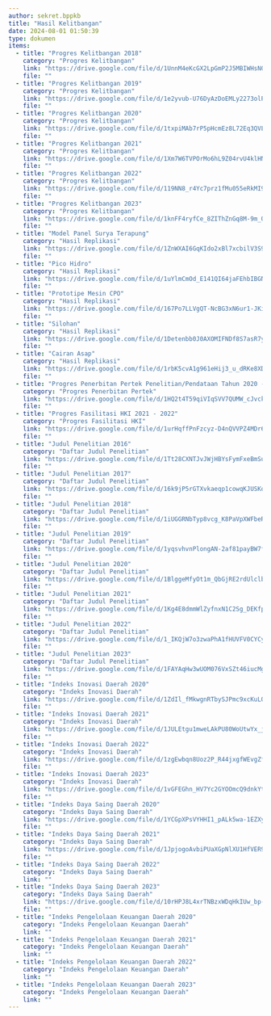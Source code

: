 ```yaml
---
author: sekret.bppkb
title: "Hasil Kelitbangan"
date: 2024-08-01 01:50:39
type: dokumen
items:
  - title: "Progres Kelitbangan 2018"
    category: "Progres Kelitbangan"
    link: "https://drive.google.com/file/d/1UnnM4eKcGX2LpGmP2J5MBIWHsN0zKRQv/preview"
    file: ""
  - title: "Progres Kelitbangan 2019"
    category: "Progres Kelitbangan"
    link: "https://drive.google.com/file/d/1e2yvub-U76DyAzDoEMLy2273olPg2ESP/preview"
    file: ""
  - title: "Progres Kelitbangan 2020"
    category: "Progres Kelitbangan"
    link: "https://drive.google.com/file/d/1txpiMAb7rP5pHcmEz8L72Eq3QVLcZ9I1/preview"
    file: ""
  - title: "Progres Kelitbangan 2021"
    category: "Progres Kelitbangan"
    link: "https://drive.google.com/file/d/1Xm7W6TVPOrMo6hL9Z04rvU4klHN7nV2V/preview"
    file: ""
  - title: "Progres Kelitbangan 2022"
    category: "Progres Kelitbangan"
    link: "https://drive.google.com/file/d/119NN8_r4Yc7prz1fMu055eRkMI9vgA4w/preview"
    file: ""
  - title: "Progres Kelitbangan 2023"
    category: "Progres Kelitbangan"
    link: "https://drive.google.com/file/d/1knFF4ryfCe_8ZIThZnGq8M-9m_OYcR94/preview"
    file: ""
  - title: "Model Panel Surya Terapung"
    category: "Hasil Replikasi"
    link: "https://drive.google.com/file/d/1ZnWXAI6GqKIdo2xBl7xcbilV3S9Fj5n8/preview"
    file: ""
  - title: "Pico Hidro"
    category: "Hasil Replikasi"
    link: "https://drive.google.com/file/d/1uYlmCmOd_E141QI64jaFEhbIBGNT1Cic/preview"
    file: ""
  - title: "Prototipe Mesin CPO"
    category: "Hasil Replikasi"
    link: "https://drive.google.com/file/d/167Po7LLVgQT-NcBG3xN6ur1-JKiZkBaU/preview"
    file: ""
  - title: "Silohan"
    category: "Hasil Replikasi"
    link: "https://drive.google.com/file/d/1Detenbb0J0AXOMIFNDf8S7asR7yD0qgD/preview"
    file: ""
  - title: "Cairan Asap"
    category: "Hasil Replikasi"
    link: "https://drive.google.com/file/d/1rbK5cvA1g961eHij3_u_dRKe8XDaOpjS/preview"
    file: ""
  - title: "Progres Penerbitan Pertek Penelitian/Pendataan Tahun 2020 - 2023"
    category: "Progres Penerbitan Pertek"
    link: "https://drive.google.com/file/d/1HQ2t4T59qiVIqSVV7QUMW_cJvckC4mBP/preview"
    file: ""
  - title: "Progres Fasilitasi HKI 2021 - 2022"
    category: "Progres Fasilitasi HKI"
    link: "https://drive.google.com/file/d/1urHqffPnFzcyz-D4nQVVPZ4MDr64wHsB/preview"
    file: ""
  - title: "Judul Penelitian 2016"
    category: "Daftar Judul Penelitian"
    link: "https://drive.google.com/file/d/1Tt28CXNTJvJWjHBYsFymFxeBmSupfzR3/preview"
    file: ""
  - title: "Judul Penelitian 2017"
    category: "Daftar Judul Penelitian"
    link: "https://drive.google.com/file/d/16k9jP5rGTXvkaeqp1cowqKJUSKoq7Her/preview"
    file: ""
  - title: "Judul Penelitian 2018"
    category: "Daftar Judul Penelitian"
    link: "https://drive.google.com/file/d/1iUGGRNbTyp8vcg_K8PaVpXWFbeRx0BYM/preview"
    file: ""
  - title: "Judul Penelitian 2019"
    category: "Daftar Judul Penelitian"
    link: "https://drive.google.com/file/d/1yqsvhvnPlongAN-2af81payBW7f01Uqt/preview"
    file: ""
  - title: "Judul Penelitian 2020"
    category: "Daftar Judul Penelitian"
    link: "https://drive.google.com/file/d/1BlggeMfyOt1m_QbGjRE2rdUlclbY3S6U/preview"
    file: ""
  - title: "Judul Penelitian 2021"
    category: "Daftar Judul Penelitian"
    link: "https://drive.google.com/file/d/1Kg4E8dmmWlZyfnxN1C2Sg_DEKfpvLumk/preview"
    file: ""
  - title: "Judul Penelitian 2022"
    category: "Daftar Judul Penelitian"
    link: "https://drive.google.com/file/d/1_IKQjW7o3zwaPhA1fHUVFV0CYCyhXUTM/preview"
    file: ""
  - title: "Judul Penelitian 2023"
    category: "Daftar Judul Penelitian"
    link: "https://drive.google.com/file/d/1FAYAqHw3wUOM076VxSZt46iucMg6Ri5V/preview"
    file: ""
  - title: "Indeks Inovasi Daerah 2020"
    category: "Indeks Inovasi Daerah"
    link: "https://drive.google.com/file/d/1ZdIl_fMkwgnRTbySJPmc9xcKuLQ8CLQe/preview"
    file: ""
  - title: "Indeks Inovasi Daerah 2021"
    category: "Indeks Inovasi Daerah"
    link: "https://drive.google.com/file/d/1JULEtgu1mweLAkPU80WoUtwYx_jTMdjD/preview"
    file: ""
  - title: "Indeks Inovasi Daerah 2022"
    category: "Indeks Inovasi Daerah"
    link: "https://drive.google.com/file/d/1zgEwbqn8Uoz2P_R44jxgfWEvgZfnTqP7/preview"
    file: ""
  - title: "Indeks Inovasi Daerah 2023"
    category: "Indeks Inovasi Daerah"
    link: "https://drive.google.com/file/d/1vGFEGhn_HV7Yc2GYOOmcQ9dnkYt-0jZh/preview"
    file: ""
  - title: "Indeks Daya Saing Daerah 2020"
    category: "Indeks Daya Saing Daerah"
    link: "https://drive.google.com/file/d/1YCGpXPsVYHHI1_pALk5wa-1EZXyoBhy7/preview"
    file: ""
  - title: "Indeks Daya Saing Daerah 2021"
    category: "Indeks Daya Saing Daerah"
    link: "https://drive.google.com/file/d/1JpjogoAvbiPUaXGpNlXU1HfVER9qMZTT/preview"
    file: ""
  - title: "Indeks Daya Saing Daerah 2022"
    category: "Indeks Daya Saing Daerah"
    link: ""
  - title: "Indeks Daya Saing Daerah 2023"
    category: "Indeks Daya Saing Daerah"
    link: "https://drive.google.com/file/d/10rHPJ8L4xrTNBzxWDqHkIUw_bp-RZYTs/preview"
    file: ""
  - title: "Indeks Pengelolaan Keuangan Daerah 2020"
    category: "Indeks Pengelolaan Keuangan Daerah"
    link: ""
  - title: "Indeks Pengelolaan Keuangan Daerah 2021"
    category: "Indeks Pengelolaan Keuangan Daerah"
    link: ""
  - title: "Indeks Pengelolaan Keuangan Daerah 2022"
    category: "Indeks Pengelolaan Keuangan Daerah"
    link: ""
  - title: "Indeks Pengelolaan Keuangan Daerah 2023"
    category: "Indeks Pengelolaan Keuangan Daerah"
    link: ""
---
```


